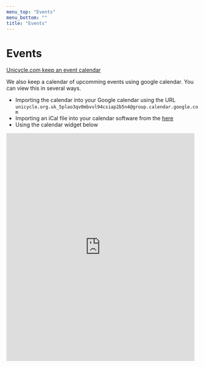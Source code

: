 ```yaml
---
menu_top: "Events"
menu_bottom: ""
title: "Events"
---
```


# Events

[Unicycle.com keep an event calendar](http://www.unicycle.uk.com/blog/events/list/)

We also keep a calendar of upcomming events using google calendar. You can view this in several ways.

* Importing the calendar into your Google calendar using the URL ``unicycle.org.uk_5plao3qv0mbvvl94csiap2b5n4@group.calendar.google.com``
* Importing an iCal file into your calendar software from the [here](http://www.google.com/calendar/ical/unicycle.org.uk_5plao3qv0mbvvl94csiap2b5n4%40group.calendar.google.com/public/basic.ics)
* Using the calendar widget below

<iframe title="" src="https://www.google.com/calendar/embed?showTitle=0&amp;amp;showPrint=0&amp;showCalendars=0&amp;mode=AGENDA&amp;height=600&amp;wkst=1&amp;bgcolor=%23FFFFFF&amp;src=unicycle.org.uk_5plao3qv0mbvvl94csiap2b5n4%40group.calendar.google.com&amp;color=%23711616&amp;ctz=Europe%2FLondon" style="width:98%; height:600px" frameborder="0">
</iframe>
